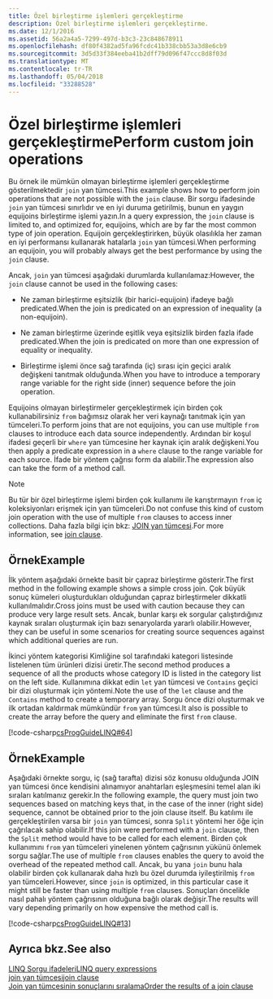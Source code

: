 ```yaml
---
title: Özel birleştirme işlemleri gerçekleştirme
description: Özel birleştirme işlemleri gerçekleştirme.
ms.date: 12/1/2016
ms.assetid: 56a2a4a5-7299-497d-b3c3-23c848678911
ms.openlocfilehash: df80f4382ad5fa96fcdc41b338cbb53a3d8e6cb9
ms.sourcegitcommit: 3d5d33f384eeba41b2dff79d096f47ccc8d8f03d
ms.translationtype: MT
ms.contentlocale: tr-TR
ms.lasthandoff: 05/04/2018
ms.locfileid: "33288528"
---
```

# <a name="perform-custom-join-operations"></a><span data-ttu-id="3db42-103">Özel birleştirme işlemleri gerçekleştirme</span><span class="sxs-lookup"><span data-stu-id="3db42-103">Perform custom join operations</span></span>

<span data-ttu-id="3db42-104">Bu örnek ile mümkün olmayan birleştirme işlemleri gerçekleştirme gösterilmektedir `join` yan tümcesi.</span><span class="sxs-lookup"><span data-stu-id="3db42-104">This example shows how to perform join operations that are not possible with the `join` clause.</span></span> <span data-ttu-id="3db42-105">Bir sorgu ifadesinde `join` yan tümcesi sınırlıdır ve en iyi duruma getirilmiş, bunun en yaygın equijoins birleştirme işlemi yazın.</span><span class="sxs-lookup"><span data-stu-id="3db42-105">In a query expression, the `join` clause is limited to, and optimized for, equijoins, which are by far the most common type of join operation.</span></span> <span data-ttu-id="3db42-106">Equijoin gerçekleştirirken, büyük olasılıkla her zaman en iyi performansı kullanarak hatalarla `join` yan tümcesi.</span><span class="sxs-lookup"><span data-stu-id="3db42-106">When performing an equijoin, you will probably always get the best performance by using the `join` clause.</span></span>  
  
 <span data-ttu-id="3db42-107">Ancak, `join` yan tümcesi aşağıdaki durumlarda kullanılamaz:</span><span class="sxs-lookup"><span data-stu-id="3db42-107">However, the `join` clause cannot be used in the following cases:</span></span>  
  
-   <span data-ttu-id="3db42-108">Ne zaman birleştirme eşitsizlik (bir harici-equijoin) ifadeye bağlı predicated.</span><span class="sxs-lookup"><span data-stu-id="3db42-108">When the join is predicated on an expression of inequality (a non-equijoin).</span></span>  
  
-   <span data-ttu-id="3db42-109">Ne zaman birleştirme üzerinde eşitlik veya eşitsizlik birden fazla ifade predicated.</span><span class="sxs-lookup"><span data-stu-id="3db42-109">When the join is predicated on more than one expression of equality or inequality.</span></span>  
  
-   <span data-ttu-id="3db42-110">Birleştirme işlemi önce sağ tarafında (iç) sırası için geçici aralık değişkeni tanıtmak olduğunda.</span><span class="sxs-lookup"><span data-stu-id="3db42-110">When you have to introduce a temporary range variable for the right side (inner) sequence before the join operation.</span></span>  
  
 <span data-ttu-id="3db42-111">Equijoins olmayan birleştirmeler gerçekleştirmek için birden çok kullanabilirsiniz `from` bağımsız olarak her veri kaynağı tanıtmak için yan tümceleri.</span><span class="sxs-lookup"><span data-stu-id="3db42-111">To perform joins that are not equijoins, you can use multiple `from` clauses to introduce each data source independently.</span></span> <span data-ttu-id="3db42-112">Ardından bir koşul ifadesi geçerli bir `where` yan tümcesine her kaynak için aralık değişkeni.</span><span class="sxs-lookup"><span data-stu-id="3db42-112">You then apply a predicate expression in a `where` clause to the range variable for each source.</span></span> <span data-ttu-id="3db42-113">İfade bir yöntem çağrısı form da alabilir.</span><span class="sxs-lookup"><span data-stu-id="3db42-113">The expression also can take the form of a method call.</span></span>  
  
> [!NOTE]
>  <span data-ttu-id="3db42-114">Bu tür bir özel birleştirme işlemi birden çok kullanımı ile karıştırmayın `from` iç koleksiyonları erişmek için yan tümceleri.</span><span class="sxs-lookup"><span data-stu-id="3db42-114">Do not confuse this kind of custom join operation with the use of multiple `from` clauses to access inner collections.</span></span> <span data-ttu-id="3db42-115">Daha fazla bilgi için bkz: [JOIN yan tümcesi](../language-reference/keywords/join-clause.md).</span><span class="sxs-lookup"><span data-stu-id="3db42-115">For more information, see [join clause](../language-reference/keywords/join-clause.md).</span></span>  
  
## <a name="example"></a><span data-ttu-id="3db42-116">Örnek</span><span class="sxs-lookup"><span data-stu-id="3db42-116">Example</span></span>  
 <span data-ttu-id="3db42-117">İlk yöntem aşağıdaki örnekte basit bir çapraz birleştirme gösterir.</span><span class="sxs-lookup"><span data-stu-id="3db42-117">The first method in the following example shows a simple cross join.</span></span> <span data-ttu-id="3db42-118">Çok büyük sonuç kümeleri oluşturdukları olduğundan çapraz birleştirmeler dikkatli kullanılmalıdır.</span><span class="sxs-lookup"><span data-stu-id="3db42-118">Cross joins must be used with caution because they can produce very large result sets.</span></span> <span data-ttu-id="3db42-119">Ancak, bunlar karşı ek sorgular çalıştırdığınız kaynak sıraları oluşturmak için bazı senaryolarda yararlı olabilir.</span><span class="sxs-lookup"><span data-stu-id="3db42-119">However, they can be useful in some scenarios for creating source sequences against which additional queries are run.</span></span>  
  
 <span data-ttu-id="3db42-120">İkinci yöntem kategorisi Kimliğine sol tarafındaki kategori listesinde listelenen tüm ürünleri dizisi üretir.</span><span class="sxs-lookup"><span data-stu-id="3db42-120">The second method produces a sequence of all the products whose category ID is listed in the category list on the left side.</span></span> <span data-ttu-id="3db42-121">Kullanımına dikkat edin `let` yan tümcesi ve `Contains` geçici bir dizi oluşturmak için yöntemi.</span><span class="sxs-lookup"><span data-stu-id="3db42-121">Note the use of the `let` clause and the `Contains` method to create a temporary array.</span></span> <span data-ttu-id="3db42-122">Sorgu önce dizi oluşturmak ve ilk ortadan kaldırmak mümkündür `from` yan tümcesi.</span><span class="sxs-lookup"><span data-stu-id="3db42-122">It also is possible to create the array before the query and eliminate the first `from` clause.</span></span>  
  
 [!code-csharp[csProgGuideLINQ#64](../../../samples/snippets/csharp/concepts/linq/how-to-perform-custom-join-operations_1.cs)]  
  
## <a name="example"></a><span data-ttu-id="3db42-123">Örnek</span><span class="sxs-lookup"><span data-stu-id="3db42-123">Example</span></span>  
 <span data-ttu-id="3db42-124">Aşağıdaki örnekte sorgu, iç (sağ tarafta) dizisi söz konusu olduğunda JOIN yan tümcesi önce kendisini alınamıyor anahtarları eşleşmesini temel alan iki sıraları katılmanız gerekir.</span><span class="sxs-lookup"><span data-stu-id="3db42-124">In the following example, the query must join two sequences based on matching keys that, in the case of the inner (right side) sequence, cannot be obtained prior to the join clause itself.</span></span> <span data-ttu-id="3db42-125">Bu katılımı ile gerçekleştirilen varsa bir `join` yan tümcesi, sonra `Split` yöntemi her öğe için çağrılacak sahip olabilir.</span><span class="sxs-lookup"><span data-stu-id="3db42-125">If this join were performed with a `join` clause, then the `Split` method would have to be called for each element.</span></span> <span data-ttu-id="3db42-126">Birden çok kullanımını `from` yan tümceleri yinelenen yöntem çağrısının yükünü önlemek sorgu sağlar.</span><span class="sxs-lookup"><span data-stu-id="3db42-126">The use of multiple `from` clauses enables the query to avoid the overhead of the repeated method call.</span></span> <span data-ttu-id="3db42-127">Ancak, bu yana `join` bunu hala olabilir birden çok kullanarak daha hızlı bu özel durumda iyileştirilmiş `from` yan tümceleri.</span><span class="sxs-lookup"><span data-stu-id="3db42-127">However, since `join` is optimized, in this particular case it might still be faster than using multiple `from` clauses.</span></span> <span data-ttu-id="3db42-128">Sonuçları öncelikle nasıl pahalı yöntem çağrısının olduğuna bağlı olarak değişir.</span><span class="sxs-lookup"><span data-stu-id="3db42-128">The results will vary depending primarily on how expensive the method call is.</span></span>  
  
 [!code-csharp[csProgGuideLINQ#13](../../../samples/snippets/csharp/concepts/linq/how-to-perform-custom-join-operations_2.cs)]  
  
## <a name="see-also"></a><span data-ttu-id="3db42-129">Ayrıca bkz.</span><span class="sxs-lookup"><span data-stu-id="3db42-129">See also</span></span>  
 [<span data-ttu-id="3db42-130">LINQ Sorgu ifadeleri</span><span class="sxs-lookup"><span data-stu-id="3db42-130">LINQ query expressions</span></span>](index.md)  
 [<span data-ttu-id="3db42-131">join yan tümcesi</span><span class="sxs-lookup"><span data-stu-id="3db42-131">join clause</span></span>](../language-reference/keywords/join-clause.md)  
 [<span data-ttu-id="3db42-132">Join yan tümcesinin sonuçlarını sıralama</span><span class="sxs-lookup"><span data-stu-id="3db42-132">Order the results of a join clause</span></span>](order-the-results-of-a-join-clause.md)
